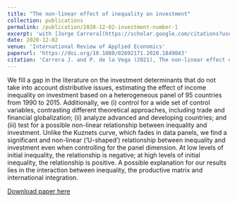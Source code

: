 ```yaml
---
title: "The non-linear effect of inequality on investment"
collection: publications
permalink: /publication/2020-12-02-investment-number-1
excerpt: 'with [Jorge Carrera](https://scholar.google.com/citations?user=CxmIpG0AAAAJ&hl=es)'
date: 2020-12-02
venue: 'International Review of Applied Economics'
paperurl: 'https://doi.org/10.1080/02692171.2020.1849043'
citation: 'Carrera J. and P. de la Vega (2021), The non-linear effect of inequality on investment, International Review of Applied Economics, Taylor & Francis Journals, vol. 35(5), pages 684-713, September.'
---
```

We fill a gap in the literature on the investment determinants that do not take into account distributive issues, estimating the effect of income inequality on investment based on a heterogeneous panel of 95 countries from 1990 to 2015. Additionally, we (i) control for a wide set of control variables, contrasting different theoretical approaches, including trade and financial globalization; (ii) analyze advanced and developing countries; and (iii) test for a possible non-linear relationship between inequality and investment. Unlike the Kuznets curve, which fades in data panels, we find a significant and non-linear (‘U-shaped’) relationship between inequality and investment even when controlling for the panel dimension. At low levels of initial inequality, the relationship is negative; at high levels of initial inequality, the relationship is positive. A possible explanation for our results lies in the interaction between inequality, the productive matrix and international integration.

[Download paper here](https://www.tandfonline.com/doi/abs/10.1080/02692171.2020.1849043)

